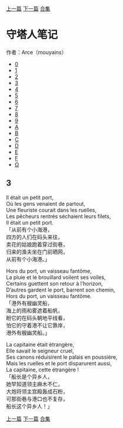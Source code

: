 [上一篇](./守塔人笔记02.md)  [下一篇](./守塔人笔记04.md)  [合集](../同人目录.md)

# 守塔人笔记

作者：Arce（mouyains）

* [0](./守塔人笔记00.md)
* [1](./守塔人笔记01.md)
* [2](./守塔人笔记02.md)
* [3](./守塔人笔记03.md)
* [4](./守塔人笔记04.md)
* [5](./守塔人笔记05.md)
* [6](./守塔人笔记06.md)
* [7](./守塔人笔记07.md)
* [8](./守塔人笔记08.md)
* [9](./守塔人笔记09.md)
* [A](./守塔人笔记10.md)
* [B](./守塔人笔记11.md)
* [C](./守塔人笔记12.md)
* [D](./守塔人笔记13.md)
* [E](./守塔人笔记14.md)
* [F](./守塔人笔记15.md)
* [Ω](./守塔人笔记16.md)

## 3
Il était un petit port,  
Où les gens venaient de partout,  
Une fleuriste courait dans les ruelles,  
Les pêcheurs rentrés séchaient leurs filets,  
Il était un petit port.  
「从前有个小海港，  
四方的人们在码头来往，  
卖花的姑娘跑着穿过街巷，  
归来的渔夫坐在门前晒网，  
从前有个小海港。」

Hors du port, un vaisseau fantôme,  
La pluie et le brouillard voilent ses voiles,  
Certains guettent son retour à l’horizon,  
D’autres gardent le port, barrent son chemin,  
Hors du port, un vaisseau fantôme.  
「港外有艘幽灵船，  
海上的雨和雾遮着船帆，  
盼它的在码头朝地平线看，  
怕它的守着港不让它靠岸，  
港外有艘幽灵船。」

La capitaine était étrangère,  
Elle savait le seigneur cruel,  
Ses canons réduisirent le palais en poussière,  
Mais les ruelles et le port disparurent aussi,  
La capitaine, cette étrangère !  
「船长是个异乡人，  
她早知道领主麻木不仁，  
大炮将领主宫殿轰成石粉，  
可那街巷与港口也不复存，  
船长这个异乡人！」


[上一篇](./守塔人笔记02.md)  [下一篇](./守塔人笔记04.md)  [合集](../同人目录.md)
